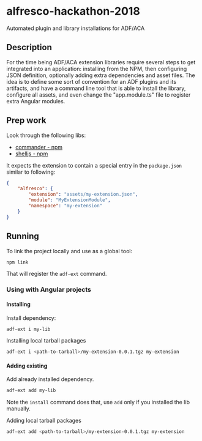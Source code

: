 # alfresco-hackathon-2018

Automated plugin and library installations for ADF/ACA

## Description

For the time being ADF/ACA extension libraries require several steps to get integrated into an application: installing from the NPM, then configuring JSON definition, optionally adding extra dependencies and asset files. The idea is to define some sort of convention for an ADF plugins and its artifacts, and have a command line tool that is able to install the library, configure all assets, and even change the "app.module.ts" file to register extra Angular modules.

## Prep work

Look through the following libs:

- [commander - npm](https://www.npmjs.com/package/commander)
- [shelljs - npm](https://www.npmjs.com/package/shelljs)

It expects the extension to contain a special entry in the `package.json` similar to following:

```json
{
    "alfresco": {
        "extension": "assets/my-extension.json",
        "module": "MyExtensionModule",
        "namespace": "my-extension"
    }
}
```

## Running

To link the project locally and use as a global tool:

```sh
npm link
```

That will register the `adf-ext` command.

### Using with Angular projects

#### Installing

Install dependency:

```sh
adf-ext i my-lib
```

Installing local tarball packages

```sh
adf-ext i <path-to-tarball>/my-extension-0.0.1.tgz my-extension
```

#### Adding existing

Add already installed dependency.

```sh
adf-ext add my-lib
```

Note the `install` command does that, use `add` only if you installed the lib manually.

Adding local tarball packages

```sh
adf-ext add <path-to-tarball>/my-extension-0.0.1.tgz my-extension
```
